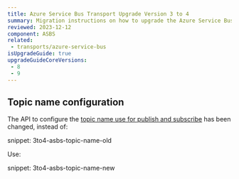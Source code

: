 ```yaml
---
title: Azure Service Bus Transport Upgrade Version 3 to 4
summary: Migration instructions on how to upgrade the Azure Service Bus transport from version 3 to 4
reviewed: 2023-12-12
component: ASBS
related:
 - transports/azure-service-bus
isUpgradeGuide: true
upgradeGuideCoreVersions:
 - 8
 - 9
---
```


## Topic name configuration

The API to configure the [topic name use for publish and subscribe](/transports/azure-service-bus/configuration.md#entity-creation-topology) has been changed, instead of:

snippet: 3to4-asbs-topic-name-old

Use:

snippet: 3to4-asbs-topic-name-new
